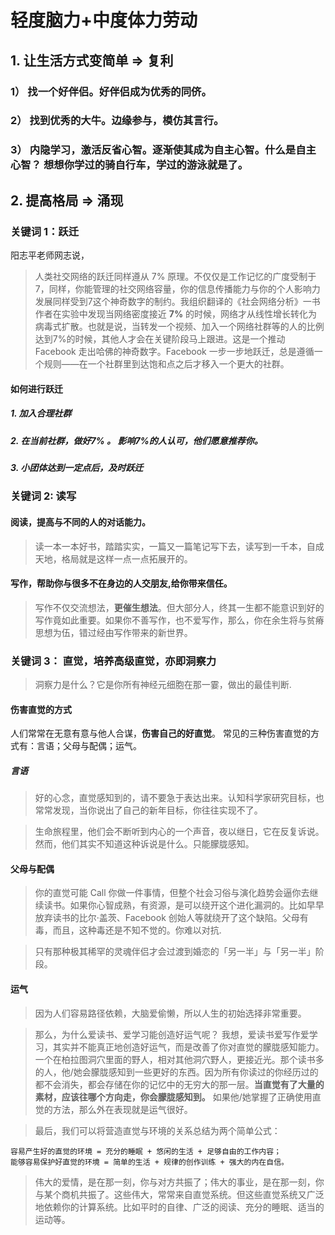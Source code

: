 
# 轻度脑力+中度体力劳动

## 1. 让生活方式变简单 => 复利

### 1） 找一个好伴侣。好伴侣成为优秀的同侪。

### 2） 找到优秀的大牛。边缘参与，模仿其言行。

### 3） 内隐学习，激活反省心智。逐渐使其成为自主心智。什么是自主心智？ 想想你学过的骑自行车，学过的游泳就是了。


## 2. 提高格局 => 涌现

### 关键词 1：跃迁

阳志平老师网志说，

> 人类社交网络的跃迁同样遵从 7% 原理。不仅仅是工作记忆的广度受制于7，同样，你能管理的社交网络容量，你的信息传播能力与你的个人影响力发展同样受到7这个神奇数字的制约。我组织翻译的《社会网络分析》一书作者在实验中发现当网络密度接近 **7%** 的时候，网络才从线性增长转化为病毒式扩散。也就是说，当转发一个视频、加入一个网络社群等的人的比例达到7%的时候，其他人才会在关键阶段马上跟进。这是一个推动 Facebook 走出哈佛的神奇数字。Facebook 一步一步地跃迁，总是遵循一个规则——在一个社群里到达饱和点之后才移入一个更大的社群。

#### 如何进行跃迁

##### 1. 加入合理社群

##### 2. 在当前社群，做好7% 。 影响7%的人认可，他们愿意推荐你。

##### 3. 小团体达到一定点后，及时跃迁

### 关键词 2: 读写

#### 阅读，提高与不同的人的对话能力。

> 读一本一本好书，踏踏实实，一篇又一篇笔记写下去，读写到一千本，自成天地，格局就是这样一点一点拓展开的。

#### 写作，帮助你与很多不在身边的人交朋友,给你带来信任。

> 写作不仅交流想法，**更催生想法**。但大部分人，终其一生都不能意识到好的写作竟如此重要。如果你不善写作，也不爱写作，那么，你在余生将与贫瘠思想为伍，错过经由写作带来的新世界。

### 关键词 3： 直觉，培养高级直觉，亦即洞察力

> 洞察力是什么？它是你所有神经元细胞在那一霎，做出的最佳判断.

#### 伤害直觉的方式

人们常常在无意有意与他人合谋，**伤害自己的好直觉**。 常见的三种伤害直觉的方式有：言语；父母与配偶；运气。

##### 言语

> 好的心念，直觉感知到的，请不要急于表达出来。认知科学家研究目标，也常常发现，当你说出了自己的新年目标，你往往实现不了。

> 生命旅程里，他们会不断听到内心的一个声音，夜以继日，它在反复诉说。然而，他们其实不知道这种诉说是什么。只能朦胧感知。

#### 父母与配偶

> 你的直觉可能 Call 你做一件事情，但整个社会习俗与演化趋势会逼你去继续读书。如果你心智成熟，有资源，是可以绕开这个进化漏洞的。比如早早放弃读书的比尔·盖茨、Facebook 创始人等就绕开了这个缺陷。父母有毒，而且，这种毒还是不知不觉的。你难以对抗.

> 只有那种极其稀罕的灵魂伴侣才会过渡到婚恋的「另一半」与「另一半」阶段。

#### 运气

> 因为人们容易路径依赖，大脑爱偷懒，所以人生的初始选择非常重要。

> 那么，为什么爱读书、爱学习能创造好运气呢？ 我想，爱读书爱写作爱学习，其实并不能真正地创造好运气，而是改善了你对直觉的朦胧感知能力。一个在柏拉图洞穴里面的野人，相对其他洞穴野人，更接近光。那个读书多的人，他/她会朦胧感知到一些更好的东西。因为所有你读过的你经历过的都不会消失，都会存储在你的记忆中的无穷大的那一层。**当直觉有了大量的素材，应该往哪个方向走，你会朦胧感知到。** 如果他/她掌握了正确使用直觉的方法，那么外在表现就是运气很好。


> 最后，我们可以将营造直觉与环境的关系总结为两个简单公式：

    容易产生好的直觉的环境 = 充分的睡眠 + 悠闲的生活 + 足够自由的工作内容；
    能够容易保护好直觉的环境 = 简单的生活 + 规律的创作训练 + 强大的内在自信。

> 伟大的爱情，是在那一刻，你与对方共振了；伟大的事业，是在那一刻，你与某个商机共振了。这些伟大，常常来自直觉系统。但这些直觉系统又广泛地依赖你的计算系统。比如平时的自律、广泛的阅读、充分的睡眠、适当的运动等。







